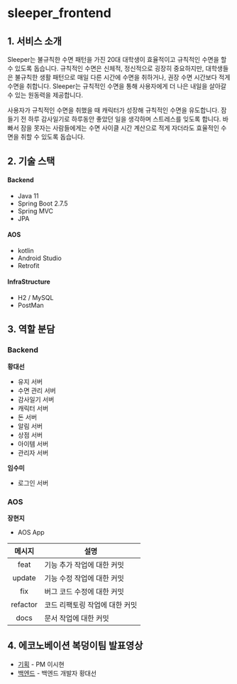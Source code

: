 # sleeper_frontend

## 1. 서비스 소개
Sleeper는 불규칙한 수면 패턴을 가진 20대 대학생이 효율적이고 규칙적인 수면을 할 수 있도록 돕습니다. 규칙적인 수면은 신체적, 정신적으로 굉장히 중요하지만, 대학생들은 불규칙한 생활 패턴으로 매일 다른 시간에 수면을 취하거나, 권장 수면 시간보다 적게 수면을 취합니다. Sleeper는 규칙적인 수면을 통해 사용자에게 더 나은 내일을 살아갈 수 있는 원동력을 제공합니다.

사용자가 규칙적인 수면을 취했을 때 캐릭터가 성장해 규칙적인 수면을 유도합니다. 잠들기 전 하루 감사일기로 하루동안 좋았던 일을 생각하며 스트레스를 잊도록 합니다. 바빠서 잠을 못자는 사람들에게는 수면 사이클 시간 계산으로 적게 자더라도 효율적인 수면을 취할 수 있도록 돕습니다.


## 2. 기술 스택
#### Backend
- Java 11
- Spring Boot 2.7.5
- Spring MVC
- JPA

#### AOS
- kotlin
- Android Studio
- Retrofit

#### InfraStructure
- H2 / MySQL
- PostMan

## 3. 역할 분담
### Backend

**황대선**
- 유지 서버
- 수면 관리 서버
- 감사일기 서버
- 캐릭터 서버
- 돈 서버
- 알림 서버
- 상점 서버
- 아이템 서버
- 관리자 서버

**임수미**
- 로그인 서버

### AOS

**장현지**
- AOS App

| 메시지      | 설명 |
|:----------:|------|
| feat     | 기능 추가 작업에 대한 커밋 |
| update   | 기능 수정 작업에 대한 커밋 |
| fix      | 버그 코드 수정에 대한 커밋 |
| refactor | 코드 리팩토링 작업에 대한 커밋|
| docs     | 문서 작업에 대한 커밋 |


## 4. 에코노베이션 복덩이팀 발표영상

- [기획](https://youtu.be/wOqimi4O8H4?t=2123) - PM 이시현
- [백엔드](https://youtu.be/wOqimi4O8H4?t=2499) - 백엔드 개발자 황대선
